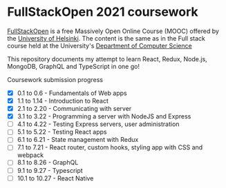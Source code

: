 # FullStackOpen 2021 coursework


[FullStackOpen](https://fullstackopen.com/en "FullStackOpen") is a free Massively Open Online Course (MOOC) 
offered by the [University of Helsinki](https://www.helsinki.fi/en "University of Helsinki").
The content is the same as in the Full stack course held at the University's [Department of Computer Science](https://www.helsinki.fi/en/computer-science)

This repository documents my attempt to learn React, Redux, Node.js, MongoDB, GraphQL and TypeScript in one go!

Coursework submission progress
- [x] 0.1 to 0.6 - Fundamentals of Web apps
- [x] 1.1 to 1.14 - Introduction to React
- [x] 2.1 to 2.20 - Communicating with server
- [x] 3.1 to 3.22 - Programming a server with NodeJS and Express
- [ ] 4.1 to 4.22 - Testing Express servers, user administration
- [ ] 5.1 to 5.22 - Testing React apps
- [ ] 6.1 to 6.21 - State management with Redux
- [ ] 7.1 to 7.21 - React router, custom hooks, styling app with CSS and webpack
- [ ] 8.1 to 8.26 - GraphQL
- [ ] 9.1 to 9.27 - Typescript
- [ ] 10.1 to 10.27 - React Native
